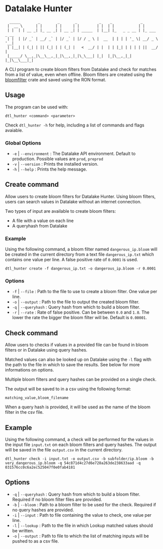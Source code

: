 
# Datalake Hunter

```(shell)
  _____        _        _       _          _    _             _            
 |  __ \      | |      | |     | |        | |  | |           | |           
 | |  | | __ _| |_ __ _| | __ _| | _____  | |__| |_   _ _ __ | |_ ___ _ __ 
 | |  | |/ _` | __/ _` | |/ _` | |/ / _ \ |  __  | | | | '_ \| __/ _ \ '__|
 | |__| | (_| | || (_| | | (_| |   <  __/ | |  | | |_| | | | | ||  __/ |   
 |_____/ \__,_|\__\__,_|_|\__,_|_|\_\___| |_|  |_|\__,_|_| |_|\__\___|_|   
```

A CLI program to create bloom filters from Datalake and check for matches from a list of value, even when offline.
Bloom filters are created using the [bloomfilter](https://crates.io/crates/bloomfilter) crate and saved using the RON format.

## Usage

The program can be used with:

```(shell)
dtl_hunter <command> <parameter>
```

Check `dtl_hunter -h` for help, including a list of commands and flags avaiable.

### Global Options

- `-e` | `--environment` : The Datalake API environment. Default to production. Possible values are `prod`, `preprod`
- `-v` | `--version` :  Prints the installed version.
- `-h` | `--help` : Prints the help message.

## Create command

Allow users to create bloom filters for Datalake Hunter. Using bloom filters, users can search values in Datalake without an internet connection.

Two types of input are available to create bloom filters:

- A file with a value on each line
- A queryhash from Datalake

### Example

Using the following command, a bloom filter named `dangerous_ip.bloom` will be created in the current directory from a text file `dangerous_ip.txt` which contains one value per line. A false positive rate of `0.0001` is used.

```(shell)
dtl_hunter create -f dangerous_ip.txt -o dangerous_ip.bloom -r 0.0001
```

### Options

- `-f` | `--file` : Path to the file to use to create a bloom filter. One value per line.
- `-o` | `--output` : Path to the file to output the created bloom filter.
- `-q` | `--queryhash` : Query hash from which to build a bloom filter.
- `-r` | `--rate` : Rate of false positive. Can be between `0.0` and `1.0`. The lower the rate the bigger the bloom filter will be. Default is `0.00001`.

## Check command

Allow users to checks if values in a provided file can be found in bloom filters or in Datalake using query hashes.

Matched values can also be looked up on Datalake using the `-l` flag with the path to the file in which to save the results. See below for more informations on options.

Multiple bloom filters and query hashes can be provided on a single check.

The output will be saved to in a csv using the following format:

```(csv)
matching_value,bloom_filename
```

When a query hash is provided, it will be used as the name of the bloom filter in the csv file.

## Example

Using the following command, a check will be performed for the values in the input file `input.txt` on each bloom filters and query hashes. The output will be saved in the file `output.csv` in the current directory.

```(shell)
dtl_hunter check -i input.txt -o output.csv -b subfolder/ip.bloom -b very_dangerous_ip.bloom -q 54c871d4c27d6e728a263de238633aad -q 031576cc0c6a2ec525047f0e0fab4181
```

## Options

- `-q` | `--queryhash` : Query hash from which to build a bloom filter. Required if no bloom filter files are provided.
- `-b` | `--bloom` : Path to a bloom filter to be used for the check. Required if no query hashes are provided.
- `-i` | `--input` : Path to file containing the value to check, one value per line.
- `-l` | `--lookup` : Path to the file in which Lookup matched values should be written.
- `-o` | `--output` : Path to file to which the list of matching inputs will be pushed to as a csv file.
